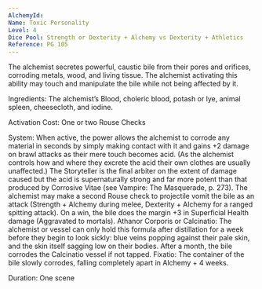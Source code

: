 ```yaml
---
AlchemyId: 
Name: Toxic Personality
Level: 4
Dice Pool: Strength or Dexterity + Alchemy vs Dexterity + Athletics
Reference: PG 105
---
```

The alchemist secretes powerful, caustic bile from their pores and orifices, corroding metals, wood, and living tissue. The alchemist activating this ability may touch and manipulate the bile while not being affected by it. 

Ingredients: The alchemist’s Blood, choleric blood, potash or lye, animal spleen, cheesecloth, and iodine. 

Activation Cost: One or two Rouse Checks 

System: When active, the power allows the alchemist to corrode any material in seconds by simply making contact with it and gains +2 damage on brawl attacks as their mere touch becomes acid. (As the alchemist controls how and where they excrete the acid their own clothes are usually unaffected.) The Storyteller is the final arbiter on the extent of damage caused but the acid is supernaturally strong and far more potent than that produced by Corrosive Vitae (see Vampire: The Masquerade, p. 273). The alchemist may make a second Rouse check to projectile vomit the bile as an attack (Strength + Alchemy during melee, Dexterity + Alchemy for a ranged spitting attack). On a win, the bile does the margin +3 in Superficial Health damage (Aggravated to mortals). Athanor Corporis or Calcinatio: The alchemist or vessel can only hold this formula after distillation for a week before they begin to look sickly: blue veins popping against their pale skin, and the skin itself sagging low on their bodies. After a month, the bile corrodes the Calcinatio vessel if not tapped. Fixatio: The container of the bile slowly corrodes, falling completely apart in Alchemy + 4 weeks. 

Duration: One scene